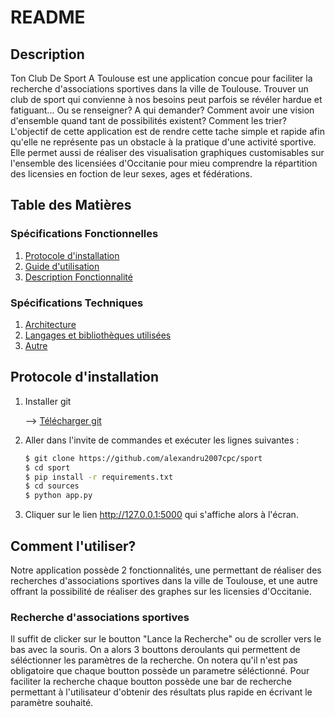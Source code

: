 # README
## Description
Ton Club De Sport A Toulouse est une application concue pour faciliter la recherche d'associations sportives dans la ville de Toulouse. Trouver un club de sport qui convienne à nos besoins peut parfois se révéler hardue et fatiguant... Ou se renseigner? A qui demander? Comment avoir une vision d'ensemble quand tant de possibilités existent? Comment les trier? 
L'objectif de cette application est de rendre cette tache simple et rapide afin qu'elle ne représente pas un obstacle à la pratique d'une activité sportive. Elle permet aussi de réaliser des visualisation graphiques customisables sur l'ensemble des licensiées d'Occitanie pour mieu comprendre la répartition des licensies en foction de leur sexes, ages et fédérations.

## Table des Matières

### Spécifications Fonctionnelles
1. [Protocole d'installation](#protocole-dinstallation)
2. [Guide d'utilisation](#comment-lutiliser)
3. [Description Fonctionnalité](#)

### Spécifications Techniques
1. [Architecture](#)
2. [Langages et bibliothèques utilisées](#)
3. [Autre](#)


## Protocole d'installation

1) Installer git
   
   --> [Télécharger git](https://git-scm.com/downloads)
     
2) Aller dans l'invite de commandes et exécuter les lignes suivantes :

     ```bash
     $ git clone https://github.com/alexandru2007cpc/sport
     $ cd sport
     $ pip install -r requirements.txt
     $ cd sources
     $ python app.py
     
3) Cliquer sur le lien http://127.0.0.1:5000 qui s'affiche alors à l'écran.

## Comment l'utiliser?
Notre application possède 2 fonctionnalités, une permettant de réaliser des recherches d'associations sportives dans la ville de Toulouse, et une autre offrant la possibilité de réaliser des graphes sur les licensies d'Occitanie.
### Recherche d'associations sportives
Il suffit de clicker sur le boutton "Lance la Recherche" ou de scroller vers le bas avec la souris. On a alors 3 bouttons deroulants qui permettent de séléctionner les paramètres de la recherche. On notera qu'il n'est pas obligatoire que chaque boutton possède un parametre séléctionné. Pour faciliter la recherche chaque boutton possède une bar de recherche permettant à l'utilisateur d'obtenir des résultats plus rapide en écrivant le paramètre souhaité.






